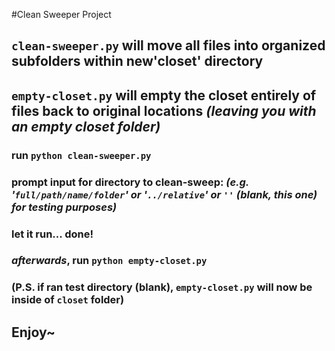 #Clean Sweeper Project

## `clean-sweeper.py` will move all files into organized subfolders within new'closet' directory
## `empty-closet.py` will empty the closet entirely of files back to original locations _(leaving you with an empty closet folder)_

### run `python clean-sweeper.py`
### prompt input for directory to clean-sweep: _(e.g. '`full/path/name/folder`' or '`../relative`' or `''` (blank, this one) for testing purposes)_
### let it run... done!

### *afterwards*, run `python empty-closet.py`
### (P.S. if ran test directory (blank), `empty-closet.py` will now be inside of `closet` folder)

## Enjoy~